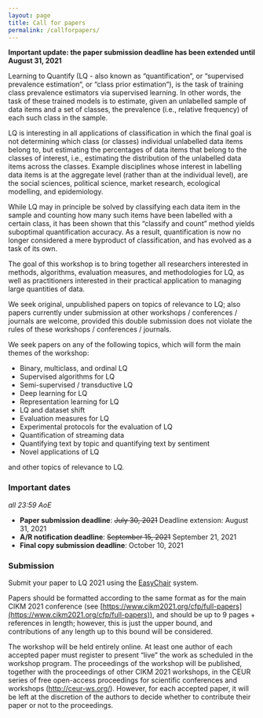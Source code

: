 ```yaml
---
layout: page
title: Call for papers
permalink: /callforpapers/
---
```



**Important update: the paper submission deadline has been extended until August 31, 2021**

Learning to Quantify (LQ - also known as “quantification“, or “supervised prevalence estimation“, or “class prior estimation“), is the task of training class prevalence estimators via supervised learning.  In other words, the task of these trained models is to estimate, given an unlabelled sample of data items and a set of classes, the prevalence (i.e., relative frequency) of each such class in the sample. 

LQ is interesting in all applications of classification in which the final goal is not determining which class (or classes) individual unlabelled data items belong to, but estimating the percentages of data items that belong to the classes of interest, i.e., estimating the distribution of the unlabelled data items across the classes. Example disciplines whose interest in labelling data items is at the aggregate level (rather than at the individual level), are the social sciences, political science, market research, ecological modelling, and epidemiology.  

While LQ may in principle be solved by classifying each data item in the sample and counting how many such items have been labelled with a certain class, it has been shown that this “classify and count” method yields suboptimal quantification accuracy. As a result, quantification is now no longer considered a mere byproduct of classification, and has evolved as a task of its own. 

The goal of this workshop is to bring together all researchers interested in methods, algorithms, evaluation measures, and methodologies for LQ, as well as practitioners interested in their practical application to managing large quantities of data.

We seek original, unpublished papers on topics of relevance to LQ; also papers currently under submission at other workshops / conferences / journals are welcome, provided this double submission does not violate the rules of these workshops / conferences / journals.

We seek papers on any of the following topics, which will form the main themes of the workshop:

- Binary, multiclass, and ordinal LQ
- Supervised algorithms for LQ
- Semi-supervised / transductive LQ
- Deep learning for LQ
- Representation learning for LQ
- LQ and dataset shift
- Evaluation measures for LQ
- Experimental protocols for the evaluation of LQ
- Quantification of streaming data
- Quantifying text by topic and quantifying text by sentiment
- Novel applications of LQ

and other topics of relevance to LQ.

### Important dates 
*all 23:59 AoE*

- **Paper submission deadline**: ~~July 30, 2021~~  Deadline extension: August 31,  2021   
- **A/R notification deadline**: ~~September 15, 2021~~ September 21, 2021    
- **Final copy submission deadline**: October 10, 2021  

### Submission

Submit your paper to LQ 2021 using the [EasyChair](https://easychair.org/conferences/?conf=lq2021) system.

Papers should be formatted according to the same format as for the main CIKM 2021 conference (see [https://www.cikm2021.org/cfp/full-papers](https://www.cikm2021.org/cfp/full-papers)), and should be up to 9 pages + references in length; however, this is just the upper bound, and contributions of any length up to this bound will be considered.

The workshop will be held entirely online. At least one author of each accepted paper must register to present “live” the work as scheduled in the workshop program. The proceedings of the workshop will be published, together with the proceedings of other CIKM 2021 workshops, in the CEUR series of free open-access proceedings for scientific conferences and workshops (http://ceur-ws.org/). However, for each accepted paper, it will be left at the discretion of the authors to decide whether to contribute their paper or not to the proceedings.



